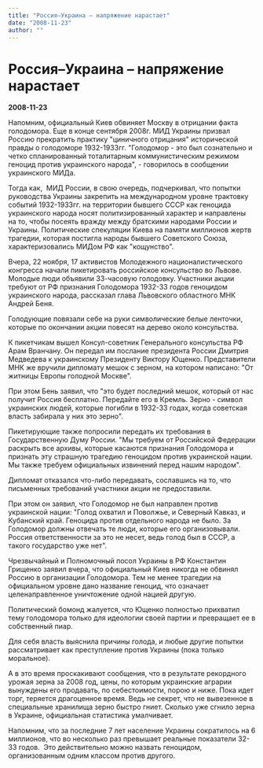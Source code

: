 ```yaml
---
title: "Россия–Украина – напряжение нарастает"
date: "2008-11-23"
author: ""
---
```


# Россия–Украина – напряжение нарастает

**2008-11-23** 

Напомним, официальный Киев обвиняет Москву в отрицании факта голодомора. Еще в конце сентября 2008г. МИД Украины призвал Россию прекратить практику "циничного отрицания" исторической правды о голодоморе 1932-1933гг. "Голодомор - это был сознательно и четко спланированный тоталитарным коммунистическим режимом геноцид против украинского народа", - говорилось в сообщении украинского МИДа.

Тогда как,  МИД России, в свою очередь, подчеркивал, что попытки руководства Украины закрепить на международном уровне трактовку событий 1932-1933гг. на территории бывшего СССР как геноцида украинского народа носят политизированный характер и направлены на то, чтобы посеять вражду между братскими народами России и Украины. Политические спекуляции Киева на памяти миллионов жертв трагедии, которая постигла народы бывшего Советского Союза, характеризовались МИДом РФ как "кощунство".     

Вчера, 22 ноября, 17 активистов Молодежного националистического конгресса начали пикетировать российское консульство во Львове. Молодые люди объявили 33-часовую голодовку. Участники акции требуют от РФ признания Голодомора 1932-33 годов геноцидом украинского народа, рассказал глава Львовского областного МНК Андрей Беня.

Голодующие повязали себе на руки символические белые ленточки, которые по окончании акции повесят на дерево около консульства.

К пикетчикам вышел Консул-советник Генерального консульства РФ Арам Вранчану. Он передал им послание президента России Дмитрия Медведева к украинскому Президенту Виктору Ющенко. Представители МНК же вручили дипломату мешок с зерном, на котором написано: "От житницы Европы голодной Москве".

При этом Бень заявил, что "это будет последний мешок, который от нас получит Россия бесплатно. Передайте его в Кремль. Зерно - символ украинских людей, которые погибли в 1932-33 годах, когда советская власть забирала у них это зерно".

Пикетирующие также попросили передать их требования в Государственную Думу России. "Мы требуем от Российской Федерации раскрыть все архивы, которые касаются признания Голодомора и признать эту страшную трагедию геноцидом против украинской нации. Мы также требуем официальных извинений перед нашим народом".

Дипломат отказался что-либо передавать, сославшись на то, что письменных требований участники акции не предоставили.

При этом он заявил, что Голодомор не был направлен против украинской нации: "Голод охватил и Поволжье, и Северный Кавказ, и Кубанский край. Геноцида против отдельного народа не было. За Голодомор должны отвечать те люди, которые его организовывали. Россия ответственности за это не несет, ведь голод был в СССР, а такого государство уже нет".

Чрезвычайный и Полномочный посол Украины в РФ Константин Грищенко заявил вчера, что официальный Киев никогда не обвинял Россию в организации Голодомора. Тем не менее трагедии на официальном уровне дано название геноцид, что означает целенаправленное уничтожение одной нацией другую.

Политический бомонд жалуется, что Ющенко полностью прихватил тему голодомора только для идеологии своей партии и превращает ее в собственный пиар.

Для себя власть выяснила причины голода, и любые другие попытки рассматривает как преступление против Украины (пока только моральное).

А в это время проскакивают сообщения, что в результате рекордного урожая зерна за 2008 год, цены, по которым украинские аграрии вынуждены его продавать, по себестоимости, порою и ниже. Пока идет торг, теряется драгоценное время. Ведь не секрет, что не вывезенное в специальные хранилища зерно быстро гниет. Сколько уже сгнило зерна в Украине, официальная статистика умалчивает.

Напомним, что за последние 7 лет население Украины сократилось на 6 миллионов, что во несколько раз превышает реальные показатели 32-33 годов.  Это действительно можно назвать геноцидом, организованным одним классом против другого.